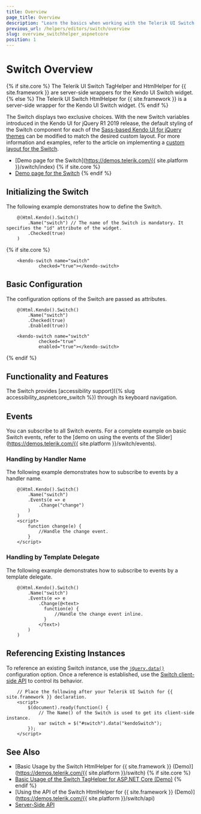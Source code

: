 ```yaml
---
title: Overview
page_title: Overview
description: "Learn the basics when working with the Telerik UI Switch for {{ site.framework }}."
previous_url: /helpers/editors/switch/overview
slug: overview_switchhelper_aspnetcore
position: 1
---
```


# Switch Overview

{% if site.core %}
The Telerik UI Switch TagHelper and HtmlHelper for {{ site.framework }} are server-side wrappers for the Kendo UI Switch widget.
{% else %}
The Telerik UI Switch HtmlHelper for {{ site.framework }} is a server-side wrapper for the Kendo UI Switch widget.
{% endif %}

The Switch displays two exclusive choices. With the new Switch variables introduced in the Kendo UI for jQuery R1 2019 release, the default styling of the Switch component for each of the [Sass-based Kendo UI for jQuery themes](https://docs.telerik.com/kendo-ui/styles-and-layout/sass-themes) can be modified to match the desired custom layout. For more information and examples, refer to the article on implementing a [custom layout for the Switch](https://github.com/telerik/kendo-themes/wiki/Change-the-Switch-Layout).

* [Demo page for the Switch](https://demos.telerik.com/{{ site.platform }}/switch/index)
{% if site.core %}
* [Demo page for the Switch](https://demos.telerik.com/aspnet-core/switch/tag-helper)
{% endif %}

## Initializing the Switch

The following example demonstrates how to define the Switch.

```HtmlHelper
    @(Html.Kendo().Switch()
        .Name("switch") // The name of the Switch is mandatory. It specifies the "id" attribute of the widget.
        .Checked(true)
    )
```
{% if site.core %}
```TagHelper
    <kendo-switch name="switch"
            checked="true"></kendo-switch>
```

## Basic Configuration

The configuration options of the Switch are passed as attributes.

```tab-HtmlHelper
    @(Html.Kendo().Switch()
        .Name("switch")
        .Checked(true)
        .Enabled(true))
```
```tab-TagHelper
    <kendo-switch name="switch"
            checked="true"
            enabled="true"></kendo-switch>
```

{% endif %}


## Functionality and Features

The Switch provides [accessibility support]({% slug accessibility_aspnetcore_switch %}) through its keyboard navigation.

## Events

You can subscribe to all Switch events. For a complete example on basic Switch events, refer to the [demo on using the events of the Slider](https://demos.telerik.com/{{ site.platform }}/switch/events).

### Handling by Handler Name

The following example demonstrates how to subscribe to events by a handler name.

```HtmlHelper
    @(Html.Kendo().Switch()
        .Name("switch")
        .Events(e => e
            .Change("change")
        )
    )
    <script>
        function change(e) {
            //Handle the change event.
        }
    </script>
```

### Handling by Template Delegate

The following example demonstrates how to subscribe to events by a template delegate.

```HtmlHelper
    @(Html.Kendo().Switch()
        .Name("switch")
        .Events(e => e
            .Change(@<text>
              function(e) {
                  //Handle the change event inline.
              }
            </text>)
        )
    )
```

## Referencing Existing Instances

To reference an existing Switch instance, use the [`jQuery.data()`](https://api.jquery.com/jQuery.data/) configuration option. Once a reference is established, use the [Switch client-side API](https://docs.telerik.com/kendo-ui/api/javascript/ui/switch#methods) to control its behavior.

```
    // Place the following after your Telerik UI Switch for {{ site.framework }} declaration.
    <script>
        $(document).ready(function() {
            // The Name() of the Switch is used to get its client-side instance.
            var switch = $("#switch").data("kendoSwitch");
        });
    </script>
```

## See Also

* [Basic Usage by the Switch HtmlHelper for {{ site.framework }} (Demo)](https://demos.telerik.com/{{ site.platform }}/switch)
{% if site.core %}
* [Basic Usage of the Switch TagHelper for ASP.NET Core (Demo)](https://demos.telerik.com/aspnet-core/switch/tag-helper)
{% endif %}
* [Using the API of the Switch HtmlHelper for {{ site.framework }} (Demo)](https://demos.telerik.com/{{ site.platform }}/switch/api)
* [Server-Side API](/api/switch)
